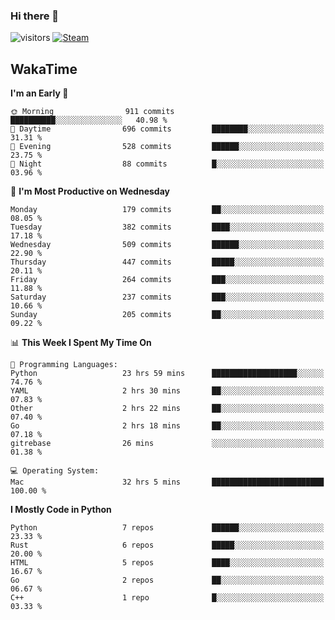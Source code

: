 ### Hi there 👋

![visitors](https://visitor-badge.glitch.me/badge?page_id=zhourunlai)
[![Steam](https://img.shields.io/badge/dynamic/json?url=https%3A%2F%2Fapi.swo.moe%2Fstats%2Fsteamgames%2F76561198285156854&query=count&color=0b1a37&label=Steam&labelColor=134375&logo=steam&suffix=+games&cacheSeconds=3600)](http://steamcommunity.com/profiles/76561198285156854)

## WakaTime
<!--START_SECTION:waka-->
**I'm an Early 🐤** 

```text
🌞 Morning                911 commits         ██████████░░░░░░░░░░░░░░░   40.98 % 
🌆 Daytime                696 commits         ████████░░░░░░░░░░░░░░░░░   31.31 % 
🌃 Evening                528 commits         ██████░░░░░░░░░░░░░░░░░░░   23.75 % 
🌙 Night                  88 commits          █░░░░░░░░░░░░░░░░░░░░░░░░   03.96 % 
```
📅 **I'm Most Productive on Wednesday** 

```text
Monday                   179 commits         ██░░░░░░░░░░░░░░░░░░░░░░░   08.05 % 
Tuesday                  382 commits         ████░░░░░░░░░░░░░░░░░░░░░   17.18 % 
Wednesday                509 commits         ██████░░░░░░░░░░░░░░░░░░░   22.90 % 
Thursday                 447 commits         █████░░░░░░░░░░░░░░░░░░░░   20.11 % 
Friday                   264 commits         ███░░░░░░░░░░░░░░░░░░░░░░   11.88 % 
Saturday                 237 commits         ███░░░░░░░░░░░░░░░░░░░░░░   10.66 % 
Sunday                   205 commits         ██░░░░░░░░░░░░░░░░░░░░░░░   09.22 % 
```


📊 **This Week I Spent My Time On** 

```text
💬 Programming Languages: 
Python                   23 hrs 59 mins      ███████████████████░░░░░░   74.76 % 
YAML                     2 hrs 30 mins       ██░░░░░░░░░░░░░░░░░░░░░░░   07.83 % 
Other                    2 hrs 22 mins       ██░░░░░░░░░░░░░░░░░░░░░░░   07.40 % 
Go                       2 hrs 18 mins       ██░░░░░░░░░░░░░░░░░░░░░░░   07.18 % 
gitrebase                26 mins             ░░░░░░░░░░░░░░░░░░░░░░░░░   01.38 % 

💻 Operating System: 
Mac                      32 hrs 5 mins       █████████████████████████   100.00 % 
```

**I Mostly Code in Python** 

```text
Python                   7 repos             ██████░░░░░░░░░░░░░░░░░░░   23.33 % 
Rust                     6 repos             █████░░░░░░░░░░░░░░░░░░░░   20.00 % 
HTML                     5 repos             ████░░░░░░░░░░░░░░░░░░░░░   16.67 % 
Go                       2 repos             ██░░░░░░░░░░░░░░░░░░░░░░░   06.67 % 
C++                      1 repo              █░░░░░░░░░░░░░░░░░░░░░░░░   03.33 % 
```




<!--END_SECTION:waka-->
